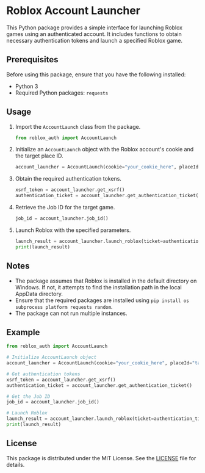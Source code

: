 # Roblox Account Launcher

This Python package provides a simple interface for launching Roblox games using an authenticated account. It includes functions to obtain necessary authentication tokens and launch a specified Roblox game.

## Prerequisites

Before using this package, ensure that you have the following installed:

- Python 3
- Required Python packages: `requests`

## Usage

1. Import the `AccountLaunch` class from the package.

   ```python
   from roblox_auth import AccountLaunch
   ```

2. Initialize an `AccountLaunch` object with the Roblox account's cookie and the target place ID.

   ```python
   account_launcher = AccountLaunch(cookie="your_cookie_here", placeId="target_place_id")
   ```

3. Obtain the required authentication tokens.

   ```python
   xsrf_token = account_launcher.get_xsrf()
   authentication_ticket = account_launcher.get_authentication_ticket()
   ```

4. Retrieve the Job ID for the target game.

   ```python
   job_id = account_launcher.job_id()
   ```

5. Launch Roblox with the specified parameters.

   ```python
   launch_result = account_launcher.launch_roblox(ticket=authentication_ticket, job_id=job_id)
   print(launch_result)
   ```

## Notes

- The package assumes that Roblox is installed in the default directory on Windows. If not, it attempts to find the installation path in the local AppData directory.
- Ensure that the required packages are installed using `pip install os subprocess platform requests random`.
- The package can not run multiple instances.

## Example

```python
from roblox_auth import AccountLaunch

# Initialize AccountLaunch object
account_launcher = AccountLaunch(cookie="your_cookie_here", placeId="target_place_id")

# Get authentication tokens
xsrf_token = account_launcher.get_xsrf()
authentication_ticket = account_launcher.get_authentication_ticket()

# Get the Job ID
job_id = account_launcher.job_id()

# Launch Roblox
launch_result = account_launcher.launch_roblox(ticket=authentication_ticket, job_id=job_id)
print(launch_result)
```

## License

This package is distributed under the MIT License. See the [LICENSE](LICENSE) file for details.